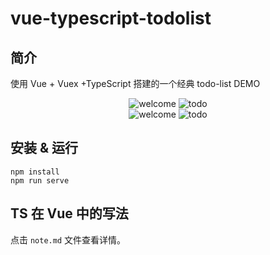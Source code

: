 # vue-typescript-todolist

## 简介

使用 Vue + Vuex +TypeScript 搭建的一个经典 todo-list DEMO

<center>
  <img src="UI/screenshots/welcome.png" alt="welcome">
  <img src="UI/screenshots/todo.png" alt="todo">
</center>

<center>
  <img src="UI/screenshots/add-todo-item.png" alt="welcome">
  <img src="UI/screenshots/done.png" alt="todo">
</center>

## 安装 & 运行

```shell
npm install
npm run serve
```

## TS 在 Vue 中的写法

点击 `note.md` 文件查看详情。
